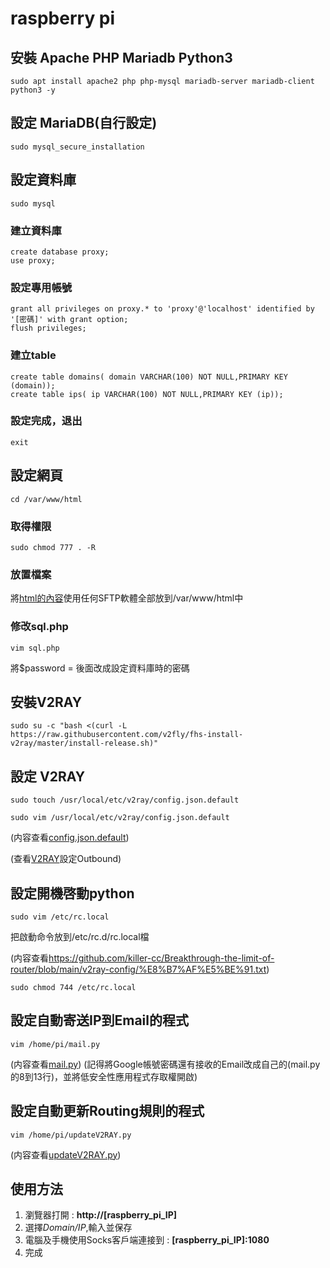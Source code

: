 raspberry pi
==============

安裝 Apache PHP Mariadb Python3
------------------------------
	sudo apt install apache2 php php-mysql mariadb-server mariadb-client python3 -y

設定 MariaDB(自行設定)
------------------------------
	sudo mysql_secure_installation 

設定資料庫
------------------------------
	sudo mysql

### 建立資料庫
	create database proxy;
	use proxy;

### 設定專用帳號
	grant all privileges on proxy.* to 'proxy'@'localhost' identified by '[密碼]' with grant option;
	flush privileges;

### 建立table
	create table domains( domain VARCHAR(100) NOT NULL,PRIMARY KEY (domain));
	create table ips( ip VARCHAR(100) NOT NULL,PRIMARY KEY (ip));
		
### 設定完成，退出
	exit
		
設定網頁
------------------------------
	cd /var/www/html

### 取得權限
	sudo chmod 777 . -R

### 放置檔案
將[html的內容](https://github.com/killer-cc/Breakthrough-the-limit-of-router/tree/main/html/ "Title")使用任何SFTP軟體全部放到/var/www/html中

### 修改sql.php
	vim sql.php
將$password = 後面改成設定資料庫時的密碼

安裝V2RAY
------------------------------
	sudo su -c "bash <(curl -L https://raw.githubusercontent.com/v2fly/fhs-install-v2ray/master/install-release.sh)"

設定 V2RAY
------------------------------
	sudo touch /usr/local/etc/v2ray/config.json.default

	sudo vim /usr/local/etc/v2ray/config.json.default

(内容查看[config.json.default](https://github.com/killer-cc/Breakthrough-the-limit-of-router/blob/main/v2ray-config/config.json.default/ "Title"))

(查看[V2RAY](https://www.v2fly.org/config/overview.html/ "Title")設定Outbound)

設定開機啓動python
------------------------------
	sudo vim /etc/rc.local
把啟動命令放到/etc/rc.d/rc.local檔

(内容查看<https://github.com/killer-cc/Breakthrough-the-limit-of-router/blob/main/v2ray-config/%E8%B7%AF%E5%BE%91.txt>)

	sudo chmod 744 /etc/rc.local

設定自動寄送IP到Email的程式
------------------------------
	vim /home/pi/mail.py

(内容查看[mail.py](https://github.com/killer-cc/Breakthrough-the-limit-of-router/blob/main/pi-home/mail.py/ "Title")) 
(記得將Google帳號密碼還有接收的Email改成自己的(mail.py的8到13行)，並將低安全性應用程式存取權開啟)

設定自動更新Routing規則的程式
------------------------------
	vim /home/pi/updateV2RAY.py

(内容查看[updateV2RAY.py](https://github.com/killer-cc/Breakthrough-the-limit-of-router/blob/main/pi-home/updateV2RAY.py/ "Title"))



使用方法
------------------------------
1. 瀏覽器打開 : **http://[raspberry_pi_IP]**
2. 選擇*Domain/IP*,輸入並保存
3. 電腦及手機使用Socks客戶端連接到 : **[raspberry_pi_IP]:1080**
4. 完成
